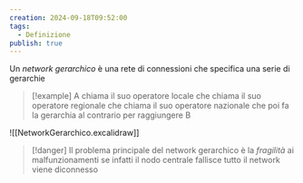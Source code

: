 ```yaml
---
creation: 2024-09-18T09:52:00
tags:
  - Definizione
publish: true
---
```

Un *network gerarchico* è una rete di connessioni che specifica una serie di gerarchie 

>[!example] 
A chiama il suo operatore locale che chiama il suo operatore regionale che chiama il suo operatore nazionale che poi fa la gerarchia al contrario per raggiungere B

![[NetworkGerarchico.excalidraw]]

>[!danger] 
>Il problema principale del network gerarchico è la *fragilità* ai malfunzionamenti se infatti il nodo centrale fallisce tutto il network viene diconnesso